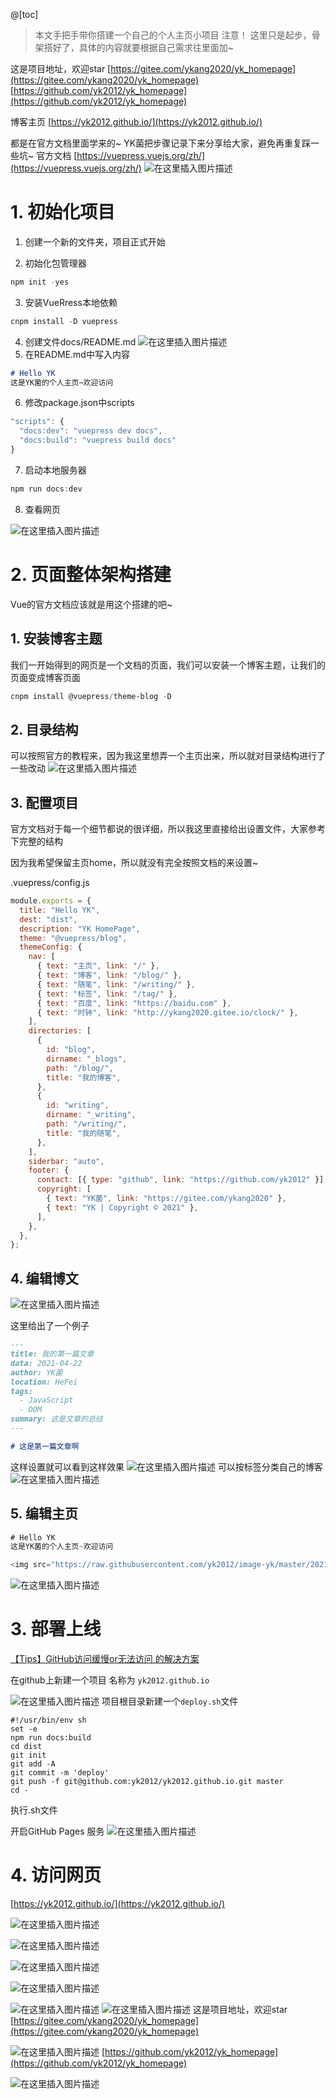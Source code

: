 
@[toc]

> 本文手把手带你搭建一个自己的个人主页小项目
> 注意！ 这里只是起步，骨架搭好了，具体的内容就要根据自己需求往里面加~

这是项目地址，欢迎star
[https://gitee.com/ykang2020/yk_homepage](https://gitee.com/ykang2020/yk_homepage)
[https://github.com/yk2012/yk_homepage](https://github.com/yk2012/yk_homepage)

博客主页
[https://yk2012.github.io/](https://yk2012.github.io/)


都是在官方文档里面学来的~ 
YK菌把步骤记录下来分享给大家，避免再重复踩一些坑~
官方文档 [https://vuepress.vuejs.org/zh/](https://vuepress.vuejs.org/zh/)
![在这里插入图片描述](https://img-blog.csdnimg.cn/20210422200213581.png?x-oss-process=image/watermark,type_ZmFuZ3poZW5naGVpdGk,shadow_10,text_aHR0cHM6Ly9ibG9nLmNzZG4ubmV0L3dlaXhpbl80NDk3MjAwOA==,size_16,color_FFFFFF,t_70)

# 1. 初始化项目
1. 创建一个新的文件夹，项目正式开始

2. 初始化包管理器

```powershell
npm init -yes
```

3. 安装VueRress本地依赖

```powershell
cnpm install -D vuepress
```

4. 创建文件docs/README.md
![在这里插入图片描述](https://img-blog.csdnimg.cn/2021042214352193.png)
5. 在README.md中写入内容

```markdown
# Hello YK
这是YK菌的个人主页~欢迎访问
```
6. 修改package.json中scripts

```javascript
"scripts": {
  "docs:dev": "vuepress dev docs",
  "docs:build": "vuepress build docs"
}
```
7. 启动本地服务器

```powershell
npm run docs:dev
```
8. 查看网页

![在这里插入图片描述](https://img-blog.csdnimg.cn/20210422144130765.png?x-oss-process=image/watermark,type_ZmFuZ3poZW5naGVpdGk,shadow_10,text_aHR0cHM6Ly9ibG9nLmNzZG4ubmV0L3dlaXhpbl80NDk3MjAwOA==,size_16,color_FFFFFF,t_70)

# 2. 页面整体架构搭建
Vue的官方文档应该就是用这个搭建的吧~

## 1. 安装博客主题
我们一开始得到的网页是一个文档的页面，我们可以安装一个博客主题，让我们的页面变成博客页面

```powershell
cnpm install @vuepress/theme-blog -D
```
## 2. 目录结构
可以按照官方的教程来，因为我这里想弄一个主页出来，所以就对目录结构进行了一些改动
![在这里插入图片描述](https://img-blog.csdnimg.cn/20210422200714942.png)
## 3. 配置项目
官方文档对于每一个细节都说的很详细，所以我这里直接给出设置文件，大家参考下完整的结构

因为我希望保留主页home，所以就没有完全按照文档的来设置~


.vuepress/config.js
```javascript
module.exports = {
  title: "Hello YK",
  dest: "dist",
  description: "YK HomePage",
  theme: "@vuepress/blog",
  themeConfig: {
    nav: [
      { text: "主页", link: "/" },
      { text: "博客", link: "/blog/" },
      { text: "随笔", link: "/writing/" },
      { text: "标签", link: "/tag/" },
      { text: "百度", link: "https://baidu.com" },
      { text: "时钟", link: "http://ykang2020.gitee.io/clock/" },
    ],
    directories: [
      {
        id: "blog",
        dirname: "_blogs",
        path: "/blog/",
        title: "我的博客",
      },
      {
        id: "writing",
        dirname: "_writing",
        path: "/writing/",
        title: "我的随笔",
      },
    ],
    siderbar: "auto",
    footer: {
      contact: [{ type: "github", link: "https://github.com/yk2012" }],
      copyright: [
        { text: "YK菌", link: "https://gitee.com/ykang2020" },
        { text: "YK | Copyright © 2021" },
      ],
    },
  },
};
```
## 4. 编辑博文
![在这里插入图片描述](https://img-blog.csdnimg.cn/20210422201307288.png)

这里给出了一个例子

```markdown
---
title: 我的第一篇文章
data: 2021-04-22
author: YK菌
location: HeFei
tags:
  - JavaScript
  - DOM
summary: 这是文章的总结
---

# 这是第一篇文章啊
```

这样设置就可以看到这样效果
![在这里插入图片描述](https://img-blog.csdnimg.cn/20210422201715523.png?x-oss-process=image/watermark,type_ZmFuZ3poZW5naGVpdGk,shadow_10,text_aHR0cHM6Ly9ibG9nLmNzZG4ubmV0L3dlaXhpbl80NDk3MjAwOA==,size_16,color_FFFFFF,t_70)
可以按标签分类自己的博客
![在这里插入图片描述](https://img-blog.csdnimg.cn/20210422201758151.png?x-oss-process=image/watermark,type_ZmFuZ3poZW5naGVpdGk,shadow_10,text_aHR0cHM6Ly9ibG9nLmNzZG4ubmV0L3dlaXhpbl80NDk3MjAwOA==,size_16,color_FFFFFF,t_70)

## 5. 编辑主页

```javascript
# Hello YK
这是YK菌的个人主页~欢迎访问

<img src="https://raw.githubusercontent.com/yk2012/image-yk/master/20210422/YK菌.kpl2nkte2z4.jpg" width="100px" />
```

![在这里插入图片描述](https://img-blog.csdnimg.cn/20210422201636127.png?x-oss-process=image/watermark,type_ZmFuZ3poZW5naGVpdGk,shadow_10,text_aHR0cHM6Ly9ibG9nLmNzZG4ubmV0L3dlaXhpbl80NDk3MjAwOA==,size_16,color_FFFFFF,t_70)

# 3. 部署上线

[【Tips】GitHub访问缓慢or无法访问 的解决方案](https://yk2012.github.io/2021/04/22/git%E8%AE%BF%E9%97%AE%E9%97%AE%E9%A2%98/)

在github上新建一个项目 名称为 `yk2012.github.io`

![在这里插入图片描述](https://img-blog.csdnimg.cn/20210422225401140.png?x-oss-process=image/watermark,type_ZmFuZ3poZW5naGVpdGk,shadow_10,text_aHR0cHM6Ly9ibG9nLmNzZG4ubmV0L3dlaXhpbl80NDk3MjAwOA==,size_16,color_FFFFFF,t_70)
项目根目录新建一个`deploy.sh`文件

```shell
#!/usr/bin/env sh
set -e
npm run docs:build
cd dist
git init
git add -A
git commit -m 'deploy'
git push -f git@github.com:yk2012/yk2012.github.io.git master
cd - 
```
执行.sh文件

开启GitHub Pages 服务
![在这里插入图片描述](https://img-blog.csdnimg.cn/20210422235726667.png?x-oss-process=image/watermark,type_ZmFuZ3poZW5naGVpdGk,shadow_10,text_aHR0cHM6Ly9ibG9nLmNzZG4ubmV0L3dlaXhpbl80NDk3MjAwOA==,size_16,color_FFFFFF,t_70)
# 4. 访问网页


[https://yk2012.github.io/](https://yk2012.github.io/)

![在这里插入图片描述](https://img-blog.csdnimg.cn/20210422235845271.png?x-oss-process=image/watermark,type_ZmFuZ3poZW5naGVpdGk,shadow_10,text_aHR0cHM6Ly9ibG9nLmNzZG4ubmV0L3dlaXhpbl80NDk3MjAwOA==,size_16,color_FFFFFF,t_70)

![在这里插入图片描述](https://img-blog.csdnimg.cn/20210423135103695.png?x-oss-process=image/watermark,type_ZmFuZ3poZW5naGVpdGk,shadow_10,text_aHR0cHM6Ly9ibG9nLmNzZG4ubmV0L3dlaXhpbl80NDk3MjAwOA==,size_16,color_FFFFFF,t_70)

![在这里插入图片描述](https://img-blog.csdnimg.cn/20210423135116354.png?x-oss-process=image/watermark,type_ZmFuZ3poZW5naGVpdGk,shadow_10,text_aHR0cHM6Ly9ibG9nLmNzZG4ubmV0L3dlaXhpbl80NDk3MjAwOA==,size_16,color_FFFFFF,t_70)

![在这里插入图片描述](https://img-blog.csdnimg.cn/20210423135049716.png?x-oss-process=image/watermark,type_ZmFuZ3poZW5naGVpdGk,shadow_10,text_aHR0cHM6Ly9ibG9nLmNzZG4ubmV0L3dlaXhpbl80NDk3MjAwOA==,size_16,color_FFFFFF,t_70)

![在这里插入图片描述](https://img-blog.csdnimg.cn/20210423135218290.png?x-oss-process=image/watermark,type_ZmFuZ3poZW5naGVpdGk,shadow_10,text_aHR0cHM6Ly9ibG9nLmNzZG4ubmV0L3dlaXhpbl80NDk3MjAwOA==,size_16,color_FFFFFF,t_70)
![在这里插入图片描述](https://img-blog.csdnimg.cn/2021042314372499.png?x-oss-process=image/watermark,type_ZmFuZ3poZW5naGVpdGk,shadow_10,text_aHR0cHM6Ly9ibG9nLmNzZG4ubmV0L3dlaXhpbl80NDk3MjAwOA==,size_16,color_FFFFFF,t_70)
这是项目地址，欢迎star
[https://gitee.com/ykang2020/yk_homepage](https://gitee.com/ykang2020/yk_homepage)

![在这里插入图片描述](https://img-blog.csdnimg.cn/20210423144114537.png?x-oss-process=image/watermark,type_ZmFuZ3poZW5naGVpdGk,shadow_10,text_aHR0cHM6Ly9ibG9nLmNzZG4ubmV0L3dlaXhpbl80NDk3MjAwOA==,size_16,color_FFFFFF,t_70)
[https://github.com/yk2012/yk_homepage](https://github.com/yk2012/yk_homepage)

![在这里插入图片描述](https://img-blog.csdnimg.cn/20210423144307291.png?x-oss-process=image/watermark,type_ZmFuZ3poZW5naGVpdGk,shadow_10,text_aHR0cHM6Ly9ibG9nLmNzZG4ubmV0L3dlaXhpbl80NDk3MjAwOA==,size_16,color_FFFFFF,t_70)
